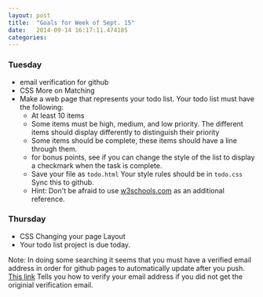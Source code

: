 ```yaml
---
layout: post
title:  "Goals for Week of Sept. 15"
date:   2014-09-14 16:17:11.474185
categories:
---
```


### Tuesday

* email verification for github
* CSS More on Matching
* Make a web page that represents your todo list.  Your todo list must have the following:
  * At least 10 items
  * Some items must be high, medium, and low priority.  The different items should display differently to distinguish their priority
  * Some items should be complete, these items should have a line through them.
  * for bonus points, see if you can change the style of the list to display a checkmark when the task is complete.
  * Save your file as ``todo.html``  Your style rules should be in ``todo.css``  Sync this to github.
  * Hint:  Don't be afraid to use [w3schools.com](http://www.w3schools.com) as an additional reference.


### Thursday

* CSS Changing your page Layout
* Your todo list project is due today.


Note:  In doing some searching it seems that you must have a verified email address in order for github pages to automatically update after you push.  [This link](https://help.github.com/articles/verifying-your-email-address)  Tells you how to verify your email address if you did not get the originial verification email.
